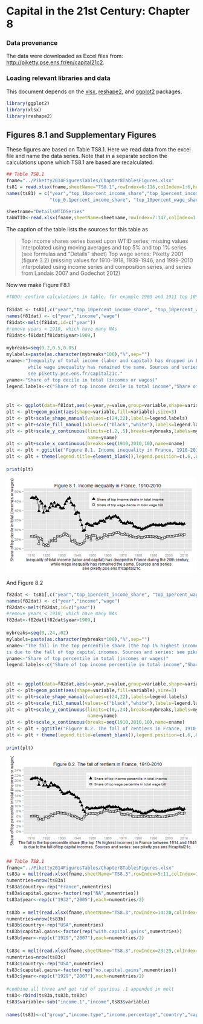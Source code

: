 Capital in the 21st Century: Chapter 8
========================================================

### Data provenance

The data were downloaded as Excel files from: http://piketty.pse.ens.fr/en/capital21c2. 

### Loading relevant libraries and data

This document depends on the [xlsx](http://cran.r-project.org/web/packages/xlsx/index.html), [reshape2](http://cran.r-project.org/web/packages/reshape2/index.html), and [ggplot2](http://cran.r-project.org/web/packages/ggplot2/index.html) packages.



```r
library(ggplot2)
library(xlsx)
library(reshape2)
```

## Figures 8.1 and Supplementary Figures

These figures are based on Table TS8.1. Here we read
data from the excel file and name the data series. Note that in a separate section the calculations upone which TS8.1 are based are recalculated.


```r
## Table TS8.1
fname="../Piketty2014FiguresTables/Chapter8TablesFigures.xlsx"
ts81 = read.xlsx(fname,sheetName="TS8.1",rowIndex=6:116,colIndex=1:6,header=FALSE)
names(ts81) = c("year","top_10percent_income_share","top_1percent_income_share",
                "top_0.1percent_income_share", "top_10percent_wage_share", "top_1percent_wage_share")
```

```r
sheetname="DetailsWTIDSeries"
tabWTID<-read.xlsx(fname,sheetName=sheetname,rowIndex=7:147,colIndex=1:126,header=FALSE)
```
The caption of the table lists the sources for this table
as 

>Top income shares series based upon WTID series; missing values interpolated using moving averages and top 5% and top 1% series (see formulas and "Details" sheet)
>Top wage series: Piketty 2001 (figure 3.2) (missing values for 1910-1918, 1939-1946, and 1999-2010 interpolated using income series and composition series, and series from Landais 2007 and Godechot 2012)

Now we make Figure F8.1


```r
#TODO: confirm calculations in table. for example 1909 and 1911 top 10% income shares are interpolated

f81dat <- ts81[,c("year","top_10percent_income_share", "top_10percent_wage_share")]
names(f81dat) <- c("year","income","wage")
f81dat<-melt(f81dat,id=c("year"))
#remove years < 1910, which have many NAs
f81dat<-f81dat[f81dat$year>1909,]

mybreaks=seq(0.2,0.5,0.05)
mylabels=paste(as.character(mybreaks*100),"%",sep="")
xname<-"Inequality of total income (labor and capital) has dropped in France during the 20th century,
        while wage inequality has remained the same. Sources and series:
        see piketty.pse.ens.fr/capital21c."
yname<-"Share of top decile in total (incomes or wages)"
legend.labels<-c("Share of top income decile in total income","Share of top wage decile in total wage bill")


plt <- ggplot(data=f81dat,aes(x=year,y=value,group=variable,shape=variable))+geom_line()
plt <- plt+geom_point(aes(shape=variable,fill=variable),size=3)
plt <- plt+scale_shape_manual(values=c(24,22),labels=legend.labels)
plt <- plt+scale_fill_manual(values=c("black","white"),labels=legend.labels)
plt <- plt+scale_y_continuous(limits=c(.2,.5),breaks=mybreaks,labels=mylabels,
                              name=yname)
plt <- plt+scale_x_continuous(breaks=seq(1910,2010,10),name=xname)
plt <- plt + ggtitle("Figure 8.1. Income inequality in France, 1910-2010")
plt <- plt + theme(legend.title=element_blank(),legend.position=c(.6,.8))

print(plt)
```

![plot of chunk figF8.1](figure/figF8.1.png) 

And Figure 8.2


```r
f82dat <- ts81[,c("year","top_1percent_income_share", "top_1percent_wage_share")]
names(f82dat) <- c("year","income","wage")
f82dat<-melt(f82dat,id=c("year"))
#remove years < 1910, which have many NAs
f82dat<-f82dat[f82dat$year>1909,]

mybreaks=seq(0,.24,.02)
mylabels=paste(as.character(mybreaks*100),"%",sep="")
xname<-"The fall in the top percentile share (the top 1% highest incomes) in France between 1914 and 1945
is due to the fall of top capital incomes. Sources and series: see piketty.pse.ens.fr/capital21c."
yname<-"Share of top percentile in total (incomes or wages)"
legend.labels<-c("Share of top income percentile in total income","Share of top wage percentile in total wage bill")


plt <- ggplot(data=f82dat,aes(x=year,y=value,group=variable,shape=variable))+geom_line()
plt <- plt+geom_point(aes(shape=variable,fill=variable),size=3)
plt <- plt+scale_shape_manual(values=c(24,22),labels=legend.labels)
plt <- plt+scale_fill_manual(values=c("black","white"),labels=legend.labels)
plt <- plt+scale_y_continuous(limits=c(0,.24),breaks=mybreaks,labels=mylabels,
                              name=yname)
plt <- plt+scale_x_continuous(breaks=seq(1910,2010,10),name=xname)
plt <- plt + ggtitle("Figure 8.2. The fall of rentiers in France, 1910-2010")
plt <- plt + theme(legend.title=element_blank(),legend.position=c(.6,.8))

print(plt)
```

![plot of chunk figs8.2](figure/figs8.2.png) 



```r
## Table TS8.1
fname="../Piketty2014FiguresTables/Chapter8TablesFigures.xlsx"
ts83a = melt(read.xlsx(fname,sheetName="TS8.3",rowIndex=5:11,colIndex=1:7,header=TRUE))
numentries=nrow(ts83a)
ts83a$country<-rep("France",numentries)
ts83a$capital.gains<-factor(rep("NA",numentries))
ts83a$year<-rep(c("1932","2005"),each=numentries/2)

ts83b = melt(read.xlsx(fname,sheetName="TS8.3",rowIndex=14:20,colIndex=1:7,header=TRUE))
numentries=nrow(ts83b)
ts83b$country<-rep("USA",numentries)
ts83b$capital.gains<-factor(rep("with.capital.gains",numentries))
ts83b$year<-rep(c("1929","2007"),each=numentries/2)

ts83c = melt(read.xlsx(fname,sheetName="TS8.3",rowIndex=23:29,colIndex=1:7,header=TRUE))
numentries=nrow(ts83c)
ts83c$country<-rep("USA",numentries)
ts83c$capital.gains<-factor(rep("no.capital.gains",numentries))
ts83c$year<-rep(c("1929","2007"),each=numentries/2)

#combine all three and get rid of spurious .1 appended in melt
ts83<-rbind(ts83a,ts83b,ts83c)
ts83$variable<-sub("income.1","income",ts83$variable)

names(ts83)<-c("group","income.type","income.percentage","country","capital.gains","year")
```








